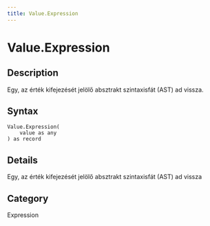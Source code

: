 ```yaml
---
title: Value.Expression
---
```


# Value.Expression


## Description

Egy, az érték kifejezését jelölő absztrakt szintaxisfát (AST) ad vissza.


## Syntax

```powerquery
Value.Expression(
    value as any
) as record
```


## Details

Egy, az érték kifejezését jelölő absztrakt szintaxisfát (AST) ad vissza



## Category
Expression
